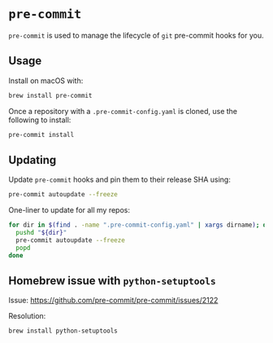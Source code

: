 # `pre-commit`

`pre-commit` is used to manage the lifecycle of `git` pre-commit hooks for you.

## Usage

Install on macOS with:

```bash
brew install pre-commit
```

Once a repository with a `.pre-commit-config.yaml` is cloned, use the following to install:

```bash
pre-commit install
```

## Updating

Update `pre-commit` hooks and pin them to their release SHA using:

```bash
pre-commit autoupdate --freeze
```

One-liner to update for all my repos:

```bash
for dir in $(find . -name ".pre-commit-config.yaml" | xargs dirname); do
  pushd "${dir}"
  pre-commit autoupdate --freeze
  popd
done
```

## Homebrew issue with `python-setuptools`

Issue: <https://github.com/pre-commit/pre-commit/issues/2122>

Resolution:

```bash
brew install python-setuptools
```
